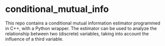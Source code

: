 # conditional_mutual_info
This repo contains a conditional mutual information estimator programmed in C++, with a Python wrapper. The estimator can be used to analyze the relationship between two (discrete) variables, taking into account the influence of a third variable.
